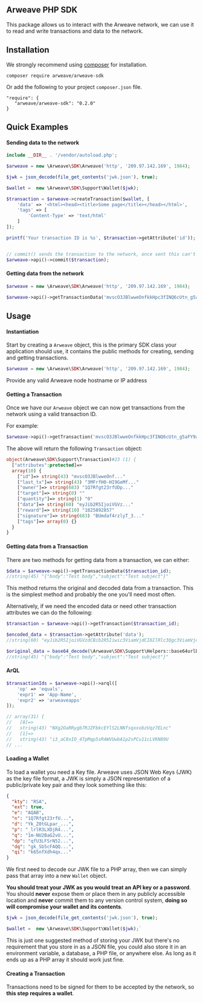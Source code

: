 ## Arweave PHP SDK

This package allows us to interact with the Arweave network, we can use it to read and write transactions and data to the network.

## Installation
We strongly recommend using [composer](https://getcomposer.org) for installation.

`composer require arweave/arweave-sdk`

Or add the following to your project `composer.json` file.

```
"require": {
   "arweave/arweave-sdk": "0.2.0"
}
```

## Quick Examples


#### Sending data to the network 


```php
include __DIR__ . '/vendor/autoload.php';

$arweave = new \Arweave\SDK\Arweave('http', '209.97.142.169', 1984);

$jwk = json_decode(file_get_contents('jwk.json'), true);

$wallet =  new \Arweave\SDK\Support\Wallet($jwk);

$transaction = $arweave->createTransaction($wallet, [
    'data' => '<html><head><title>Some page</title></head></html>',
    'tags' => [
        'Content-Type' => 'text/html'
    ]
]);

printf('Your transaction ID is %s', $transaction->getAttribute('id'));


// commit() sends the transaction to the network, once sent this can't be undone.
$arweave->api()->commit($transaction);
```

#### Getting data from the network
```php
$arweave = new \Arweave\SDK\Arweave('http', '209.97.142.169', 1984);

$arweave->api()->getTransactionData('mvscO3JBlwweOnfkkHpc3fINQ6cUtn_g5aFY9af5TfQ')
```


## Usage


#### Instantiation
Start by creating a `Arweave` object, this is the primary SDK class your application should use, it contains the public methods for creating, sending and getting transactions.


```php
$arweave = new \Arweave\SDK\Arweave('http', '209.97.142.169', 1984);
```

Provide any valid Arweave node hostname or IP address

#### Getting a Transaction
Once we have our `Arweave` object we can now get transactions from the network using a valid transaction ID.

For example:
```php
$arweave->api()->getTransaction('mvscO3JBlwweOnfkkHpc3fINQ6cUtn_g5aFY9af5TfQ');
```

The above will return the following `Transaction` object:

```php
object(Arweave\SDK\Support\Transaction)#23 (1) {
  ["attributes":protected]=>
  array(10) {
    ["id"]=> string(43) "mvscO3JBlwweOnf..."
    ["last_tx"]=> string(43) "3MFrfH0-HI9GeMf..."
    ["owner"]=> string(683) "1Q7Rfgt23rfUDp..."
    ["target"]=> string(0) ""
    ["quantity"]=> string(1) "0"
    ["data"]=> string(60) "eyJib2R5IjoiVGVz..."
    ["reward"]=> string(10) "1825892857"
    ["signature"]=> string(683) "BUmdaf4rzlyT_3..."
    ["tags"]=> array(0) {}
  }
}
```

#### Getting data from a Transaction
There are two methods for getting data from a transaction, we can either:

```php
$data = $arweave->api()->getTransactionData($transaction_id);
//string(45) "{"body":"Test body","subject":"Test subject"}"
```

This method returns the original and decoded data from a transaction. This is the simplest method and probably the one you'll need most often.


Alternatively, if we need the encoded data or need other transaction attributes we can do the following:


```php
$transaction = $arweave->api()->getTransaction($transaction_id);

$encoded_data = $transaction->getAttribute('data');
//string(60) "eyJib2R5IjoiVGVzdCBib2R5Iiwic3ViamVjdCI6IlRlc3Qgc3ViamVjdCJ9"

$original_data = base64_decode(\Arweave\SDK\Support\Helpers::base64urlDecode($encoded_data));
//string(45) "{"body":"Test body","subject":"Test subject"}"
```
#### ArQL

```php
$transactionIds = $arweave->api()->arql([
    'op' => 'equals',
    'expr1' => 'App-Name',
    'expr2' => 'arweaveapps'
]);

// array(31) {
//   [0]=>
//   string(43) "NXg2OaRRygb7RJZFbkcEYlS2LNNfsqxxobzUqz7ELnc"
//   [1]=>
//   string(43) "i3_aC8xIO_4TpMqp5sR4WVUwbA1p2sPCu11cLVKN89U
// ...

```

#### Loading a Wallet
To load a wallet you need a Key file. Arweave uses JSON Web Keys (JWK) as the key file format, a JWK is simply a JSON representation of a public/private key pair and they look something like this:

```json
{
  "kty": "RSA",
  "ext": true,
  "e": "AQAB",
  "n": "1Q7Rfgt23rfU...",
  "d": "Yk_Z0tGLpar_...",
  "p": "_lrlR3LXDjR4...",
  "q": "1m-NU2BaG2vU...",
  "dp": "qfU3LFSrN52...",
  "dq": "gk_Sb5cFAQQ...",
  "qi": "k65nfXdh4qx..."
}
``` 

We first need to decode our JWK file to a PHP array, then we can simply pass that array into a new `Wallet` object.

**You should treat your JWK as you would treat an API key or a password**. You should **never** expose them or place them in any publicly accessible location and **never** commit them to any version control system, **doing so will compromise your wallet and its contents**.

```php
$jwk = json_decode(file_get_contents('jwk.json'), true);

$wallet =  new \Arweave\SDK\Support\Wallet($jwk);`
```

This is just one suggested method of storing your JWK but there's no requirement that you store in as a JSON file, you could also store it in an environment variable, a database, a PHP file, or anywhere else. As long as it ends up as a PHP array it should work just fine.

#### Creating a Transaction
Transactions need to be signed for them to be accepted by the network, so **this step requires a wallet**.

